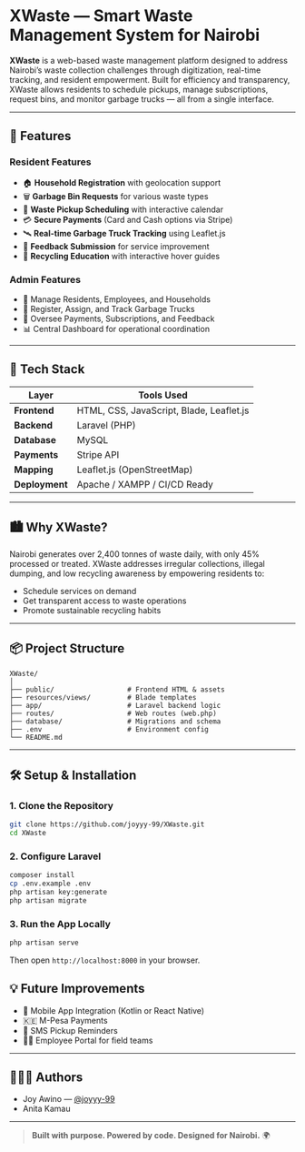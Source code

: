 # XWaste — Smart Waste Management System for Nairobi

**XWaste** is a web-based waste management platform designed to address Nairobi’s waste collection challenges through digitization, real-time tracking, and resident empowerment. Built for efficiency and transparency, XWaste allows residents to schedule pickups, manage subscriptions, request bins, and monitor garbage trucks — all from a single interface.

---

## 🚀 Features

### Resident Features
- 🏠 **Household Registration** with geolocation support
- 🗑️ **Garbage Bin Requests** for various waste types
- 📆 **Waste Pickup Scheduling** with interactive calendar
- 💳 **Secure Payments** (Card and Cash options via Stripe)
- 🛰️ **Real-time Garbage Truck Tracking** using Leaflet.js
- 💬 **Feedback Submission** for service improvement
- 📢 **Recycling Education** with interactive hover guides

### Admin Features
- 👤 Manage Residents, Employees, and Households
- 🚛 Register, Assign, and Track Garbage Trucks
- 💼 Oversee Payments, Subscriptions, and Feedback
- 📊 Central Dashboard for operational coordination

---

## 🧰 Tech Stack

| Layer       | Tools Used                      |
|-------------|---------------------------------|
| **Frontend**| HTML, CSS, JavaScript, Blade, Leaflet.js |
| **Backend** | Laravel (PHP)                  |
| **Database**| MySQL                           |
| **Payments**| Stripe API                      |
| **Mapping** | Leaflet.js (OpenStreetMap)      |
| **Deployment** | Apache / XAMPP / CI/CD Ready |

---

## 🏙️ Why XWaste?

Nairobi generates over 2,400 tonnes of waste daily, with only 45% processed or treated. XWaste addresses irregular collections, illegal dumping, and low recycling awareness by empowering residents to:
- Schedule services on demand
- Get transparent access to waste operations
- Promote sustainable recycling habits

---

## 📦 Project Structure

```plaintext
XWaste/
│
├── public/                  # Frontend HTML & assets
├── resources/views/         # Blade templates
├── app/                     # Laravel backend logic
├── routes/                  # Web routes (web.php)
├── database/                # Migrations and schema
├── .env                     # Environment config
└── README.md
````

---

## 🛠️ Setup & Installation

### 1. Clone the Repository

```bash
git clone https://github.com/joyyy-99/XWaste.git
cd XWaste
```

### 2. Configure Laravel

```bash
composer install
cp .env.example .env
php artisan key:generate
php artisan migrate
```

### 3. Run the App Locally

```bash
php artisan serve
```

Then open `http://localhost:8000` in your browser.

## 💡 Future Improvements

* 📱 Mobile App Integration (Kotlin or React Native)
* 🇰🇪 M-Pesa Payments
* 🔔 SMS Pickup Reminders
* 🧍‍♂️ Employee Portal for field teams

---

## 👩🏽‍💻 Authors

* Joy Awino — [@joyyy-99](https://github.com/joyyy-99)
* Anita Kamau

---

> **Built with purpose. Powered by code. Designed for Nairobi.** 🌍

```

